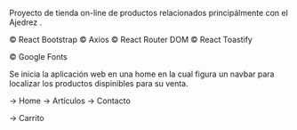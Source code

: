 <!-- ---------------------------------- Chessers  ---------------------------------- -->

Proyecto de tienda on-line de productos relacionados principálmente con el Ajedrez .



<!-- --------------------------------- Librerias ---------------------------------- -->
© React Bootstrap
© Axios
© React Router DOM 
© React Toastify

<!-- ---------------------------------- Fuentes Externas ---------------------------------- -->

© Google Fonts

<!-- ---------------------------------- Funcionamiento Gral. ---------------------------------- -->

Se inicia la aplicación web en una home en la cual figura un navbar 
para localizar los productos dispinibles para su venta.


<!-- ---------------------------------- Secciones de la Aplicación web ---------------------------------- -->

-> Home
-> Artículos
-> Contacto


-> Carrito

